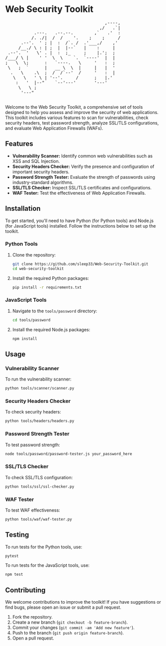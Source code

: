 # Web Security Toolkit
<pre>                                      ,----, 
                                    ,/   .`| 
           .---.   .--.--.        ,`   .'  : 
          /. ./|  /  /    '.    ;    ;     / 
      .--'.  ' ; |  :  /`. /  .'___,/    ,'  
     /__./ \ : | ;  |  |--`   |    :     |   
 .--'.  '   \' . |  :  ;_     ;    |.';  ;   
/___/ \ |    ' '  \  \    `.  `----'  |  |   
;   \  \;      :   `----.   \     '   :  ;   
 \   ;  `      |   __ \  \  |     |   |  '   
  .   \    .\  ;  /  /`--'  /     '   :  |   
   \   \   ' \ | '--'.     /      ;   |.'    
    :   '  |--"    `--'---'       '---'      
     \   \ ;                                 
      '---"                                  
                                             </pre>
Welcome to the Web Security Toolkit, a comprehensive set of tools designed to help you assess and improve the security of web applications. This toolkit includes various features to scan for vulnerabilities, check security headers, test password strength, analyze SSL/TLS configurations, and evaluate Web Application Firewalls (WAFs).

## Features

- **Vulnerability Scanner:** Identify common web vulnerabilities such as XSS and SQL Injection.
- **Security Headers Checker:** Verify the presence and configuration of important security headers.
- **Password Strength Tester:** Evaluate the strength of passwords using industry-standard algorithms.
- **SSL/TLS Checker:** Inspect SSL/TLS certificates and configurations.
- **WAF Tester:** Test the effectiveness of Web Application Firewalls.

## Installation

To get started, you'll need to have Python (for Python tools) and Node.js (for JavaScript tools) installed. Follow the instructions below to set up the toolkit.

### Python Tools

1. Clone the repository:
   ```bash
   git clone https://github.com/sleep33/Web-Security-Toolkit.git
   cd web-security-toolkit
   ```

2. Install the required Python packages:
   ```bash
   pip install -r requirements.txt
   ```

### JavaScript Tools

1. Navigate to the `tools/password` directory:
   ```bash
   cd tools/password
   ```

2. Install the required Node.js packages:
   ```bash
   npm install
   ```

## Usage

### Vulnerability Scanner

To run the vulnerability scanner:

```bash
python tools/scanner/scanner.py
```

### Security Headers Checker

To check security headers:

```bash
python tools/headers/headers.py
```

### Password Strength Tester

To test password strength:

```bash
node tools/password/password-tester.js your_password_here
```

### SSL/TLS Checker

To check SSL/TLS configuration:

```bash
python tools/ssl/ssl-checker.py
```

### WAF Tester

To test WAF effectiveness:

```bash
python tools/waf/waf-tester.py
```

## Testing

To run tests for the Python tools, use:

```bash
pytest
```

To run tests for the JavaScript tools, use:

```bash
npm test
```

## Contributing

We welcome contributions to improve the toolkit! If you have suggestions or find bugs, please open an issue or submit a pull request.

1. Fork the repository.
2. Create a new branch (`git checkout -b feature-branch`).
3. Commit your changes (`git commit -am 'Add new feature'`).
4. Push to the branch (`git push origin feature-branch`).
5. Open a pull request.

```
